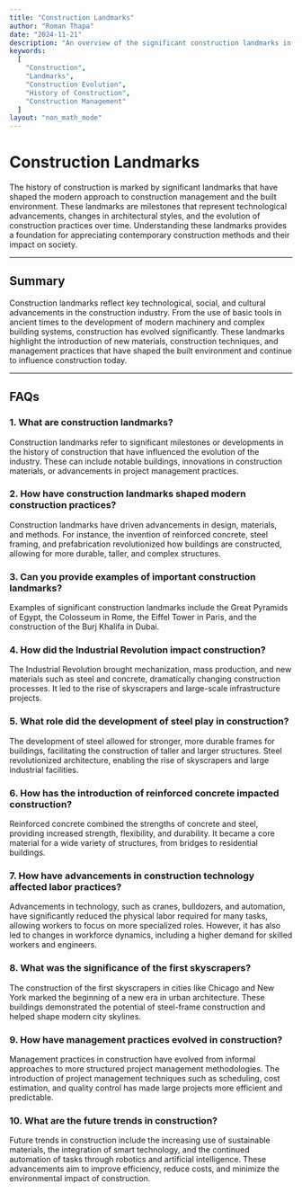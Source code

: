 ```yaml
---
title: "Construction Landmarks"
author: "Roman Thapa"
date: "2024-11-21"
description: "An overview of the significant construction landmarks in the evolution of construction management and practices."
keywords:
  [
    "Construction",
    "Landmarks",
    "Construction Evolution",
    "History of Construction",
    "Construction Management"
  ]
layout: "non_math_mode"
---
```


# Construction Landmarks

The history of construction is marked by significant landmarks that have shaped the modern approach to construction management and the built environment. These landmarks are milestones that represent technological advancements, changes in architectural styles, and the evolution of construction practices over time. Understanding these landmarks provides a foundation for appreciating contemporary construction methods and their impact on society.

---

## Summary

Construction landmarks reflect key technological, social, and cultural advancements in the construction industry. From the use of basic tools in ancient times to the development of modern machinery and complex building systems, construction has evolved significantly. These landmarks highlight the introduction of new materials, construction techniques, and management practices that have shaped the built environment and continue to influence construction today.

---

## FAQs

### 1. What are construction landmarks?
Construction landmarks refer to significant milestones or developments in the history of construction that have influenced the evolution of the industry. These can include notable buildings, innovations in construction materials, or advancements in project management practices.

### 2. How have construction landmarks shaped modern construction practices?
Construction landmarks have driven advancements in design, materials, and methods. For instance, the invention of reinforced concrete, steel framing, and prefabrication revolutionized how buildings are constructed, allowing for more durable, taller, and complex structures.

### 3. Can you provide examples of important construction landmarks?
Examples of significant construction landmarks include the Great Pyramids of Egypt, the Colosseum in Rome, the Eiffel Tower in Paris, and the construction of the Burj Khalifa in Dubai.

### 4. How did the Industrial Revolution impact construction?
The Industrial Revolution brought mechanization, mass production, and new materials such as steel and concrete, dramatically changing construction processes. It led to the rise of skyscrapers and large-scale infrastructure projects.

### 5. What role did the development of steel play in construction?
The development of steel allowed for stronger, more durable frames for buildings, facilitating the construction of taller and larger structures. Steel revolutionized architecture, enabling the rise of skyscrapers and large industrial facilities.

### 6. How has the introduction of reinforced concrete impacted construction?
Reinforced concrete combined the strengths of concrete and steel, providing increased strength, flexibility, and durability. It became a core material for a wide variety of structures, from bridges to residential buildings.

### 7. How have advancements in construction technology affected labor practices?
Advancements in technology, such as cranes, bulldozers, and automation, have significantly reduced the physical labor required for many tasks, allowing workers to focus on more specialized roles. However, it has also led to changes in workforce dynamics, including a higher demand for skilled workers and engineers.

### 8. What was the significance of the first skyscrapers?
The construction of the first skyscrapers in cities like Chicago and New York marked the beginning of a new era in urban architecture. These buildings demonstrated the potential of steel-frame construction and helped shape modern city skylines.

### 9. How have management practices evolved in construction?
Management practices in construction have evolved from informal approaches to more structured project management methodologies. The introduction of project management techniques such as scheduling, cost estimation, and quality control has made large projects more efficient and predictable.

### 10. What are the future trends in construction?
Future trends in construction include the increasing use of sustainable materials, the integration of smart technology, and the continued automation of tasks through robotics and artificial intelligence. These advancements aim to improve efficiency, reduce costs, and minimize the environmental impact of construction.